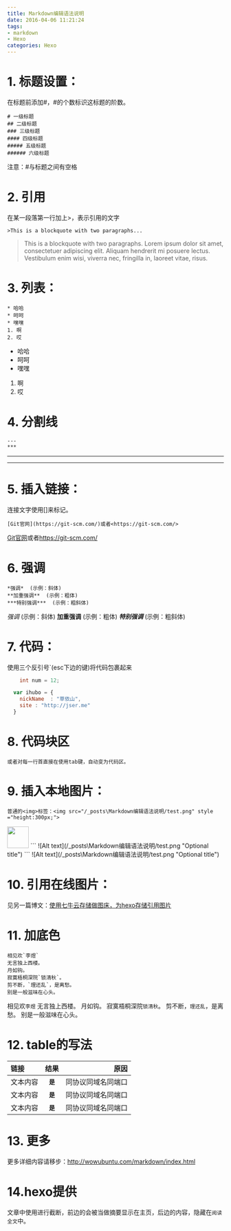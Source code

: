 ```yaml
---
title: Markdown编辑语法说明
date: 2016-04-06 11:21:24
tags: 
- markdown
- Hexo
categories: Hexo
---
```

# 1. 标题设置：
在标题前添加#，#的个数标识这标题的阶数。
```
# 一级标题
## 二级标题
### 三级标题
#### 四级标题
##### 五级标题
###### 六级标题
```
注意：#与标题之间有空格
<!-- more -->
# 2. 引用
在某一段落第一行加上>，表示引用的文字
```
>This is a blockquote with two paragraphs...
```
>This is a blockquote with two paragraphs. Lorem ipsum dolor sit amet,
consectetuer adipiscing elit. Aliquam hendrerit mi posuere lectus.
Vestibulum enim wisi, viverra nec, fringilla in, laoreet vitae, risus.

# 3. 列表：
```
* 哈哈
* 呵呵
* 嘿嘿
1. 啊
2. 哎
```

* 哈哈
* 呵呵
* 嘿嘿
1. 啊
2. 哎

# 4. 分割线
```
---
***
```
---
***

# 5. 插入链接：
连接文字使用[]来标记。
```
[Git官网](https://git-scm.com/)或者<https://git-scm.com/>
```
[Git官网](https://git-scm.com/)或者<https://git-scm.com/>

# 6. 强调
```
*强调*  (示例：斜体)
**加重强调**  (示例：粗体)
***特别强调***  (示例：粗斜体)
```
*强调*  (示例：斜体)
**加重强调**  (示例：粗体)
***特别强调***  (示例：粗斜体)

# 7. 代码：
使用三个反引号`(esc下边的键)将代码包裹起来
```java
	int num = 12;
```
```javascript
  var ihubo = {
    nickName  : "草依山",
    site : "http://jser.me"
  }
```

# 8. 代码块区

	或者对每一行首直接在使用tab键，自动变为代码区。

# 9. 插入本地图片：
```
普通的<img>标签：<img src="/_posts\Markdown编辑语法说明/test.png" style ="height:300px;">
```
<img src="/_posts\Markdown编辑语法说明/test.png" style ="height: 50px;">
```
![Alt text](/_posts\Markdown编辑语法说明/test.png "Optional title")
```
![Alt text](/_posts\Markdown编辑语法说明/test.png "Optional title")

# 10. 引用在线图片：
见另一篇博文：[使用七牛云存储做图床，为hexo存储引用图片](http://www.lzblog.cn/2016/04/06/%E4%BD%BF%E7%94%A8%E4%B8%83%E7%89%9B%E4%BA%91%E5%AD%98%E5%82%A8%E5%81%9A%E5%9B%BE%E5%BA%8A%EF%BC%8C%E4%B8%BAhexo%E5%AD%98%E5%82%A8%E5%BC%95%E7%94%A8%E5%9B%BE%E7%89%87/)

# 11. 加底色
```
相见欢`李煜`
无言独上西楼。
月如钩。
寂寞梧桐深院`锁清秋`。
剪不断，`理还乱`，是离愁。
别是一般滋味在心头。
```
相见欢`李煜`
无言独上西楼。
月如钩。
寂寞梧桐深院`锁清秋`。
剪不断，`理还乱`，是离愁。
别是一般滋味在心头。

# 12. table的写法
| 链接 | 结果 | 原因 |
|:-----|:---:|----------:|
|文本内容| **`是`** |同协议同域名同端口|
|文本内容| **`是`** |同协议同域名同端口|
|文本内容| **`是`** |同协议同域名同端口|


# 13. 更多
更多详细内容请移步：<http://wowubuntu.com/markdown/index.html>

# 14.hexo提供
文章中使用<!-- more -->进行截断，前边的会被当做摘要显示在主页，后边的内容，隐藏在`阅读全文`中。


